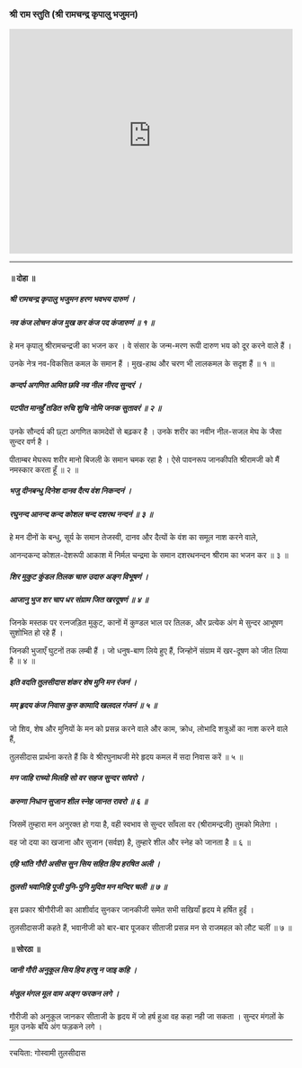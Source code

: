 ### श्री राम स्तुति (श्री रामचन्द्र कृपालु भजुमन)

<iframe width="100%" height="400px" src="https://www.youtube-nocookie.com/embed/LdhwFVKFvB4" title="YouTube video player" frameborder="0" allow="accelerometer; autoplay; clipboard-write; encrypted-media; gyroscope; picture-in-picture" allowfullscreen></iframe>

---

#### ॥ दोहा ॥

##### श्री रामचन्द्र कृपालु भजुमन हरण भवभय दारुणं ।
##### नव कंज लोचन कंज मुख कर कंज पद कंजारुणं ॥ १ ॥

हे मन कृपालु श्रीरामचन्द्रजी का भजन कर । वे संसार के जन्म-मरण रूपी दारुण भय को दूर करने वाले हैं ।

उनके नेत्र नव-विकसित कमल के समान हैं । मुख-हाथ और चरण भी लालकमल के सदृश हैं ॥ १ ॥

##### कन्दर्प अगणित अमित छवि नव नील नीरद सुन्दरं ।
##### पटपीत मानहुँ तडित रुचि शुचि नोमि जनक सुतावरं ॥ २ ॥

उनके सौन्दर्य की छ्टा अगणित कामदेवों से बढ़कर है । उनके शरीर का नवीन नील-सजल मेघ के जैसा सुन्दर वर्ण है ।

पीताम्बर मेघरूप शरीर मानो बिजली के समान चमक रहा है । ऐसे पावनरूप जानकीपति श्रीरामजी को मैं नमस्कार करता हूँ ॥ २ ॥

##### भजु दीनबन्धु दिनेश दानव दैत्य वंश निकन्दनं ।
##### रघुनन्द आनन्द कन्द कोशल चन्द दशरथ नन्दनं ॥ ३ ॥

हे मन दीनों के बन्धु, सूर्य के समान तेजस्वी, दानव और दैत्यों के वंश का समूल नाश करने वाले,

आनन्दकन्द कोशल-देशरूपी आकाश में निर्मल चन्द्रमा के समान दशरथनन्दन श्रीराम का भजन कर ॥ ३ ॥

##### शिर मुकुट कुंडल तिलक चारु उदारु अङ्ग विभूषणं ।
##### आजानु भुज शर चाप धर संग्राम जित खरदूषणं ॥ ४ ॥

जिनके मस्तक पर रत्नजड़ित मुकुट, कानों में कुण्डल भाल पर तिलक, और प्रत्येक अंग मे सुन्दर आभूषण सुशोभित हो रहे हैं ।

जिनकी भुजाएँ घुटनों तक लम्बी हैं । जो धनुष-बाण लिये हुए हैं, जिन्होनें संग्राम में खर-दूषण को जीत लिया है ॥ ४ ॥

##### इति वदति तुलसीदास शंकर शेष मुनि मन रंजनं ।
##### मम् हृदय कंज निवास कुरु कामादि खलदल गंजनं ॥ ५ ॥

जो शिव, शेष और मुनियों के मन को प्रसन्न करने वाले और काम, क्रोध, लोभादि शत्रुओं का नाश करने वाले हैं,

तुलसीदास प्रार्थना करते हैं कि वे श्रीरघुनाथजी मेरे हृदय कमल में सदा निवास करें ॥ ५ ॥

##### मन जाहि राच्यो मिलहि सो वर सहज सुन्दर सांवरो ।
##### करुणा निधान सुजान शील स्नेह जानत रावरो ॥ ६ ॥

जिसमें तुम्हारा मन अनुरक्त हो गया है, वही स्वभाव से सुन्दर साँवला वर (श्रीरामन्द्रजी) तुमको मिलेगा ।

वह जो दया का खजाना और सुजान (सर्वज्ञ) है, तुम्हारे शील और स्नेह को जानता है ॥ ६ ॥

##### एहि भांति गौरी असीस सुन सिय सहित हिय हरषित अली ।
##### तुलसी भवानिहि पूजी पुनि-पुनि मुदित मन मन्दिर चली ॥ ७ ॥

इस प्रकार श्रीगौरीजी का आशीर्वाद सुनकर जानकीजी समेत सभी सखियाँ हृदय मे हर्षित हुईं ।

तुलसीदासजी कहते हैं, भवानीजी को बार-बार पूजकर सीताजी प्रसन्न मन से राजमहल को लौट चलीं ॥ ७ ॥

#### ॥ सोरठा ॥

##### जानी गौरी अनुकूल सिय हिय हरषु न जाइ कहि ।
##### मंजुल मंगल मूल वाम अङ्ग फरकन लगे ।

गौरीजी को अनुकूल जानकर सीताजी के हृदय में जो हर्ष हुआ वह कहा नही जा सकता । सुन्दर मंगलों के मूल उनके बाँये अंग फड़कने लगे ।

---

रचयिता: गोस्वामी तुलसीदास